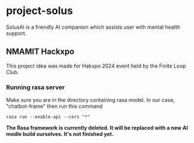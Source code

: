 # project-solus
SolusAI is a friendly AI companion which assists user with mental health support.

## NMAMIT Hackxpo
This project idea was made for Hakxpo 2024 event held by the Finite Loop Club.


### Running rasa server
Make sure you are in the directory containing rasa model.
In our case, "chatbot-frame" then run this command

```
rasa run --enable-api --cors "*"

```

**The Rasa framework is currently deleted. It will be replaced with a new AI modle build ourselves. It's not finished yet.**  
